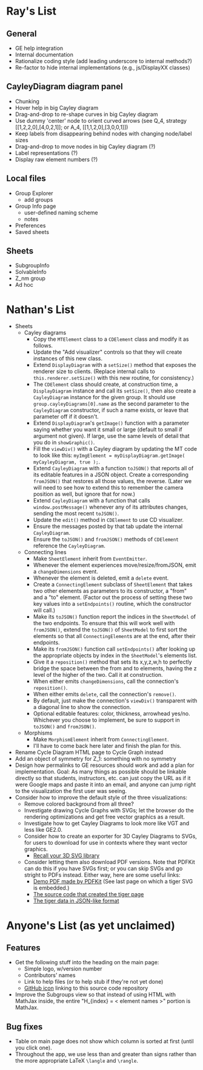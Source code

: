 
# Ray's List

## General

 * GE help integration
 * Internal documentation
 * Rationalize coding style (add leading underscore to internal methods?)
 * Re-factor to hide internal implementations (e.g., js/DisplayXX classes)

## CayleyDiagram diagram panel

 * Chunking
 * Hover help in big Cayley diagram
 * Drag-and-drop to re-shape curves in big Cayley diagram
 * Use dummy 'center' node to orient curved arrows (see Q_4, strategy [[1,2,2,0],[4,0,2,1]]; or A_4, [[1,1,2,0],[3,0,0,1]])
 * Keep labels from disappearing behind nodes with changing node/label sizes
 * Drag-and-drop to move nodes in big Cayley diagram (?)
 * Label representations (?)
 * Display raw element numbers (?)

## Local files

 * Group Explorer
    * add groups
 * Group Info page
    * user-defined naming scheme
    * notes
 * Preferences
 * Saved sheets

## Sheets

 * SubgroupInfo
 * SolvableInfo
 * Z_nm group
 * Ad hoc

# Nathan's List

 * Sheets
    * Cayley diagrams
       * Copy the `MTElement` class to a `CDElement` class and modify it as follows.
       * Update the "Add visualizer" controls so that they will create instances of this new class.
       * Extend `DisplayDiagram` with a `setSize()` method that exposes the renderer size to clients.
         (Replace internal calls to `this.renderer.setSize()` with this new routine, for consistency.)
       * The `CDElement` class should create, at construction time, a `DisplayDiagram` instance
         and call its `setSize()`, then also create a `CayleyDiagram` instance for the given group.
         It should use `group.cayleyDiagrams[0].name` as the second parameter to the `CayleyDiagram`
         constructor, if such a name exists, or leave that parameter off if it doesn't.
       * Extend `DisplayDiagram`'s `getImage()` function with a parameter saying whether you want
         it small or large (default to small if argument not given).  If large, use the same levels of
         detail that you do in `showGraphic()`.
       * Fill the `viewDiv()` with a Cayley diagram by updating the MT code to look like this:
         `myImgElement = myDisplayDiagram.getImage( myCayleyDiagram, true );`.
       * Extend `CayleyDiagram` with a function `toJSON()` that reports all of its editable features in a
         JSON object.  Create a corresponding `fromJSON()` that restores all those values, the reverse.
         (Later we will need to see how to extend this to remember the camera position as well, but ignore
         that for now.)
       * Extend `CayleyDiagram` with a function that calls `window.postMessage()` whenever any of its
         attributes changes, sending the most recent `toJSON()`.
       * Update the `edit()` method in `CDElement` to use CD visualizer.
       * Ensure the messages posted by that tab update the internal `CayleyDiagram`.
       * Ensure the `toJSON()` and `fromJSON()` methods of `CDElement` reference the `CayleyDiagram`.
    * Connecting lines
       * Make `SheetElement` inherit from `EventEmitter`.
       * Whenever the element experiences move/resize/fromJSON, emit a `changeDimensions` event.
       * Whenever the element is deleted, emit a `delete` event.
       * Create a `ConnectingElement` subclass of `SheetElement` that takes two other elements as
         parameters to its constructor, a "from" and a "to" element.  (Factor out the process of setting
         these two key values into a `setEndpoints()` routine, which the constructor will call.)
       * Make its `toJSON()` function report the indices in the `SheetModel` of the two endpoints.  To
         ensure that this will work well with `fromJSON()`, extend the `toJSON()` of `SheetModel` to
         first sort the elements so that all `ConnectingElement`s are at the end, after their endpoints.
       * Make its `fromJSON()` function call `setEndpoints()` after looking up the appropriate objects
         by index in the `SheetModel`'s elements list.
       * Give it a `reposition()` method that sets its x,y,z,w,h to perfectly bridge the space between
         the from and to elements, having the z level of the higher of the two.  Call it at construction.
       * When either emits `changeDimensions`, call the connection's `reposition()`.
       * When either emits `delete`, call the connection's `remove()`.
       * By default, just make the connection's `viewDiv()` transparent with a diagonal line to show the
         connection.
       * Optional editable features: color, thickness, arrowhead yes/no.  Whichever you choose to
         implement, be sure to support in `toJSON()` and `fromJSON()`.
    * Morphisms
       * Make `MorphismElement` inherit from `ConnectingElement`.
       * I'll have to come back here later and finish the plan for this.
 * Rename Cycle Diagram HTML page to Cycle Graph instead
 * Add an object of symmetry for Z_1: something with no symmetry
 * Design how permalinks to GE resources should work and add a plan for
   implementation.  Goal: As many things as possible should be linkable
   directly so that students, instructors, etc. can just copy the URL as if
   it were Google maps and paste it into an email, and anyone can jump right
   to the visualization the first user was seeing.
 * Consider how to improve the default style of the three visualizations:
    * Remove colored background from all three?
    * Investigate drawing Cycle Graphs with SVGs; let the browser do the
      rendering optimizations and get free vector graphics as a result.
    * Investigate how to get Cayley Diagrams to look more like VGT and less
      like GE2.0.
    * Consider how to create an exporter for 3D Cayley Diagrams to SVGs,
      for users to download for use in contexts where they want vector graphics.
       * [Recall your 3D SVG library](https://github.com/nathancarter/svg3d)
    * Consider letting them also download PDF versions.  Note that PDFKit can
      do this if you have SVGs first; or you can skip SVGs and go stright to
      PDFs instead.  Either way, here are some useful links:
       * [Demo PDF made by PDFKit](https://github.com/foliojs/pdfkit/blob/master/demo/out.pdf)
         (See last page on which a tiger SVG is embedded.)
       * [The source code that created the tiger page](https://github.com/foliojs/pdfkit/blob/83f5f7243172a017adcf6a7faa5547c55982c57b/demo/test.js#L48)
       * [The tiger data in JSON-like format](https://raw.githubusercontent.com/foliojs/pdfkit/master/demo/tiger.js)

# Anyone's List (as yet unclaimed)

## Features

 * Get the following stuff into the heading on the main page:
    * Simple logo, w/version number
    * Contributors' names
    * Link to help files (or to help stub if they're not yet done)
    * [GitHub icon](https://github.com/logos) linking to this
      source code repository
 * Improve the Subgroups view so that instead of using HTML with MathJax
   inside, the entire "H_{index} = < element names >" portion is MathJax.

## Bug fixes

 * Table on main page does not show which column is sorted at first (until you click one).
 * Throughout the app, we use less than and greater than signs rather than the more appropriate
   LaTeX `\langle` and `\rangle`.
